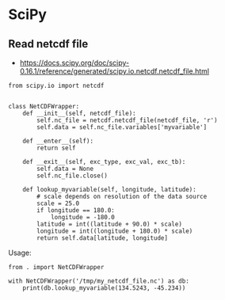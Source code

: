 # SciPy

## Read netcdf file

* https://docs.scipy.org/doc/scipy-0.16.1/reference/generated/scipy.io.netcdf.netcdf_file.html

```
from scipy.io import netcdf


class NetCDFWrapper:
    def __init__(self, netcdf_file):
        self.nc_file = netcdf.netcdf_file(netcdf_file, 'r')
        self.data = self.nc_file.variables['myvariable']

    def __enter__(self):
        return self

    def __exit__(self, exc_type, exc_val, exc_tb):
        self.data = None
        self.nc_file.close()

    def lookup_myvariable(self, longitude, latitude):
        # scale depends on resolution of the data source
        scale = 25.0
        if longitude == 180.0:
            longitude = -180.0
        latitude = int((latitude + 90.0) * scale)
        longitude = int((longitude + 180.0) * scale)
        return self.data[latitude, longitude]
```

Usage:

```
from . import NetCDFWrapper

with NetCDFWrapper('/tmp/my_netcdf_file.nc') as db:
    print(db.lookup_myvariable(134.5243, -45.234)) 
```
